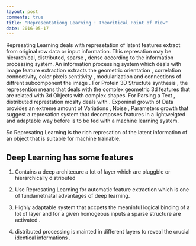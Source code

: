 ```yaml
---
layout: post
comments: true
title: "Representationg Learning : Theoritical Point of View"
date: 2016-05-17
---
```


Represating Learning deals with represetation of latent features extract from original row data or input information. This represation may be hierarchical, distributed, sparse , dense according to the information processing  system.  An information processing system which deals with image feature extraction  extracts the geometric orientation , correlation connectivity, color pixels sentitivity , modularization and connections of diffrent subcomponent the image . For Protein 3D Structute synthesis , the represention means that deals with the complex geometric 3d features that are related with 3d Objects with complex shapes. For Parsing a Text , distributed represtation  moslty deals with .
Exponinal growth of Data provides an extreme amount of Variations , Noise , Parameters growth that suggest a  represation system that decomposes features  in a lightweigted and adaptable way before is to be fed with a machine learning system.  

So Represating Learning is the rich represation of the latent information of an object that is suitable for  machine trainable.


<h2>Deep Learning has some features</h2>

1. Contains  a deep architecure a lot of layer which are pluggble or hierarchically distributed  

2. Use Represating Learning for automatic feature extraction which is one of fundametnatal advantages of deep learning.

3. Highly adaptable system that accpets the meaninful logical binding of a lot of layer and for a given homogeous inputs a sparse structure are activated .

4. distributed processing is mainted in different layers to  reveal the crucial identical informations .